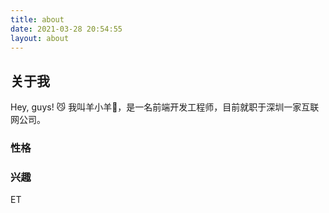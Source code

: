 ```yaml
---
title: about
date: 2021-03-28 20:54:55
layout: about
---
```


## 关于我

Hey, guys! 😼 我叫羊小羊🐑，是一名前端开发工程师，目前就职于深圳一家互联网公司。

### 性格

### 兴趣

ET
